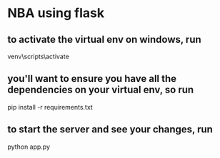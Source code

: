 # NBA using flask

## to activate the virtual env on windows, run

venv\scripts\activate

## you'll want to ensure you have all the dependencies on your virtual env, so run

pip install -r requirements.txt

## to start the server and see your changes, run

python app.py
